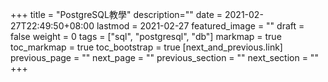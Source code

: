 +++
title = "PostgreSQL教學"
description=""
date = 2021-02-27T22:49:50+08:00
lastmod = 2021-02-27
featured_image = ""
draft = false
weight = 0
tags = ["sql", "postgresql", "db"]
markmap = true
toc_markmap = true
toc_bootstrap = true
[next_and_previous.link]
  previous_page = ""
  next_page = ""
  previous_section = ""
  next_section = ""
+++

